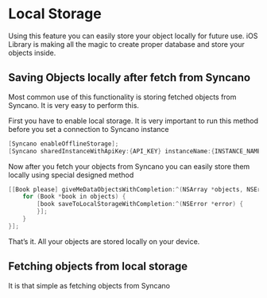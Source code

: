 # Local Storage

Using this feature you can easily store your object locally for future use. iOS Library is making all the magic to create proper database and store your objects inside.

## Saving Objects locally after fetch from Syncano

Most common use of this functionality is storing fetched objects from Syncano. It is very easy to perform this.

First you have to enable local storage. It is very important to run this method before you set a connection to Syncano instance
``` objective-c
[Syncano enableOfflineStorage];
[Syncano sharedInstanceWithApiKey:{API_KEY} instanceName:{INSTANCE_NAME}];
```

Now after you fetch your objects from Syncano you can easily store them locally using special designed method

```objective-c
[[Book please] giveMeDataObjectsWithCompletion:^(NSArray *objects, NSError *error) {
    for (Book *book in objects) {
        [book saveToLocalStorageWithCompletion:^(NSError *error) {
        }];
    }
}];
```

That’s it. All your objects are stored locally on your device.


## Fetching objects from local storage

It is that simple as fetching objects from Syncano

